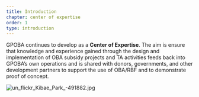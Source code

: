 ```yaml
---
title: Introduction
chapter: center of expertise
order: 1
type: introduction
---
```


GPOBA continues to develop as a **Center of Expertise**. The aim is ensure that knowledge and experience gained through the design and implementation of OBA subsidy projects and TA activities feeds back into GPOBA’s own operations and is shared with donors, governments, and other development partners to support the use of OBA/RBF and to demonstrate proof of concept.

![un_flickr_Kibae_Park_-491882.jpg](content/center-of-expertise/media/un_flickr_Kibae_Park_-491882.jpg)
